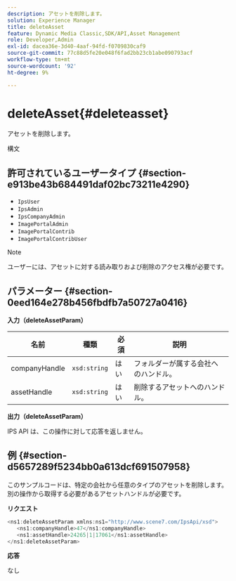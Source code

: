 ```yaml
---
description: アセットを削除します。
solution: Experience Manager
title: deleteAsset
feature: Dynamic Media Classic,SDK/API,Asset Management
role: Developer,Admin
exl-id: dacea36e-3d40-4aaf-94fd-f0709830caf9
source-git-commit: 77c88d5fe20e048f6fad2bb23cb1abe090793acf
workflow-type: tm+mt
source-wordcount: '92'
ht-degree: 9%

---
```


# deleteAsset{#deleteasset}

アセットを削除します。

構文

## 許可されているユーザータイプ {#section-e913be43b684491daf02bc73211e4290}

* `IpsUser`
* `IpsAdmin`
* `IpsCompanyAdmin`
* `ImagePortalAdmin`
* `ImagePortalContrib`
* `ImagePortalContribUser`

>[!NOTE]
>
>ユーザーには、アセットに対する読み取りおよび削除のアクセス権が必要です。

## パラメーター {#section-0eed164e278b456fbdfb7a50727a0416}

**入力（deleteAssetParam）**

| 名前 | 種類 | 必須 | 説明 |
|---|---|---|---|
| companyHandle | `xsd:string` | はい | フォルダーが属する会社へのハンドル。 |
| assetHandle | `xsd:string` | はい | 削除するアセットへのハンドル。 |

**出力（deleteAssetParam）**

IPS API は、この操作に対して応答を返しません。

## 例 {#section-d5657289f5234bb0a613dcf691507958}

このサンプルコードは、特定の会社から任意のタイプのアセットを削除します。 別の操作から取得する必要があるアセットハンドルが必要です。

**リクエスト**

```java
<ns1:deleteAssetParam xmlns:ns1="http://www.scene7.com/IpsApi/xsd">
   <ns1:companyHandle>47</ns1:companyHandle>
   <ns1:assetHandle>24265|1|17061</ns1:assetHandle>
</ns1:deleteAssetParam>
```

**応答**

なし
